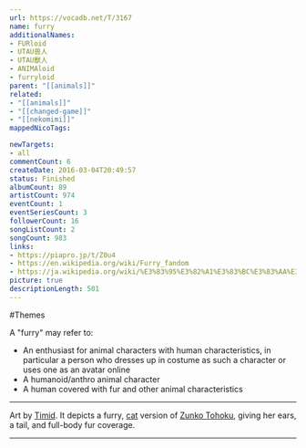```yaml
---
url: https://vocadb.net/T/3167
name: furry
additionalNames: 
- FURloid
- UTAU兽人
- UTAU獸人
- ANIMAloid
- furryloid
parent: "[[animals]]"
related:
- "[[animals]]"
- "[[changed-game]]"
- "[[nekomimi]]"
mappedNicoTags:

newTargets:
- all
commentCount: 6
createDate: 2016-03-04T20:49:57
status: Finished
albumCount: 89
artistCount: 974
eventCount: 1
eventSeriesCount: 3
followerCount: 16
songListCount: 2
songCount: 983
links: 
- https://piapro.jp/t/Z0u4
- https://en.wikipedia.org/wiki/Furry_fandom
- https://ja.wikipedia.org/wiki/%E3%83%95%E3%82%A1%E3%83%BC%E3%83%AA%E3%83%BC%E3%83%BB%E3%83%95%E3%82%A1%E3%83%B3%E3%83%80%E3%83%A0
picture: true
descriptionLength: 501
---
```


#Themes

A "furry" may refer to:
- An enthusiast for animal characters with human characteristics, in particular a person who dresses up in costume as such a character or uses one as an avatar online
- A humanoid/anthro animal character
- A human covered with fur and other animal characteristics

---
Art by [Timid](https://vocadb.net/Ar/81742). It depicts a furry, [cat](https://vocadb.net/T/52/cat) version of [Zunko Tohoku](https://vocadb.net/Ar/16933), giving her ears, a tail, and full-body fur coverage.

---

